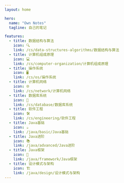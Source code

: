 ```yaml
---
layout: home

hero:
  name: "Own Notes"
  tagline: 自己的笔记  

features:
  - title: 数据结构与算法
    icon: 🔍
    link: /cs/data-structures-algorithms/数据结构与算法
  - title: 计算机组成原理
    icon: 💻
    link: /cs/computer-organization/计算机组成原理
  - title: 操作系统
    icon: 🖥
    link: /cs/os/操作系统
  - title: 计算机网络
    icon: 🌐
    link: /cs/network/计算机网络
  - title: 数据库系统
    icon: 💾
    link: /cs/database/数据库系统
  - title: 软件工程
    icon: 🛠
    link: /cs/engineering/软件工程
  - title: Java基础
    icon: ☕
    link: /java/basic/Java基础
  - title: Java进阶
    icon: 📚
    link: /java/advanced/Java进阶
  - title: Java框架
    icon: 🔧
    link: /java/framework/Java框架
  - title: 设计模式与架构
    icon: 🏗
    link: /java/design/设计模式与架构
---
```


